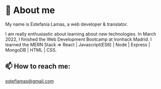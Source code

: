 <!--
**stephlamas/stephlamas** is a ✨ _special_ ✨ repository because its `README.md` (this file) appears on your GitHub profile.

Here are some ideas to get you started:

- 🔭 I’m currently working on ...
- 🌱 I’m currently learning ...
- 👯 I’m looking to collaborate on ...
- 🤔 I’m looking for help with ...
- 💬 Ask me about ...
- 📫 How to reach me: ...
- 😄 Pronouns: ...
- ⚡ Fun fact: ...
-->

# 🚀 About me

My name is Estefanía Lamas, a web developer & translator.

I am really enthusiastic about learning about new technologies. In March 2022, I finished the Web Development Bootcamp at Ironhack Madrid.
I learned the MERN Stack => React | Javascript(ES6) | Node | Express | MongoDB | HTML | CSS.

## 📫 How to reach me: 
esteflamas@gmail.com
